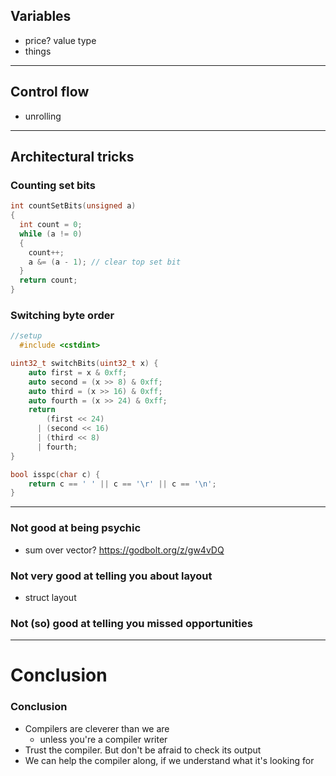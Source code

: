 ## Variables
- price? value type
- things

---

## Control flow
- unrolling

---

## Architectural tricks


### Counting set bits
```cpp
int countSetBits(unsigned a)
{
  int count = 0;
  while (a != 0)
  {
    count++;
    a &= (a - 1); // clear top set bit
  }
  return count;
}
```


### Switching byte order
```cpp
//setup
  #include <cstdint>

uint32_t switchBits(uint32_t x) {
    auto first = x & 0xff;
    auto second = (x >> 8) & 0xff;
    auto third = (x >> 16) & 0xff;
    auto fourth = (x >> 24) & 0xff;
    return 
        (first << 24)
      | (second << 16)
      | (third << 8)
      | fourth;
}
```

```cpp
bool isspc(char c) {
    return c == ' ' || c == '\r' || c == '\n';
}
```

---

### Not good at being psychic
- sum over vector? https://godbolt.org/z/gw4vDQ


### Not very good at telling you about layout
- struct layout


### Not (so) good at telling you missed opportunities

---

# Conclusion


### Conclusion

* Compilers are cleverer than we are
  * unless you're a compiler writer
* Trust the compiler. But don't be afraid to check its output
* We can help the compiler along, if we understand what it's looking for

